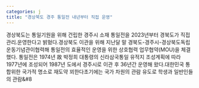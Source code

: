 ```yaml
---
categories: j
title: "경상북도 경주 통일전 내년부터 직접 운영"
---
```

경상북도는 통일기원을 위해 건립한 경주시 소재 통일전을 2023년부터 경북도가 직접 관리&#8228;운영한다고 밝혔다.경상북도 이관을 위해 지난달 말 경북도-경주시-경상북도독립운동기념관이협력해 통일전의 효율적인 운영을 위한 상호협력 업무협약(MOU)을 체결했다.									통일전은 1974년 故 박정희 대통령의 신라삼국통일 유적지 조성계획에 따라 1977년에 조성되어 1987년 도에서 경주시로 이관 후 36년간 운영해 왔다.대한민국 통합위한 국가적 명소로 재도약 꾀한다초기에는 국가 차원의 관람 유도로 학생과 일반인들의 관람&#8